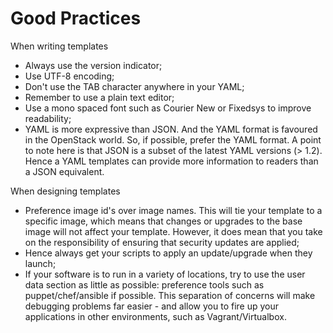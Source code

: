 # Good Practices

When writing templates

* Always use the version indicator;
* Use UTF-8 encoding;
* Don't use the TAB character anywhere in your YAML;
* Remember to use a plain text editor;
* Use a mono spaced font such as Courier New or Fixedsys to improve readability;
* YAML is more expressive than JSON. And the YAML format is favoured in the
  OpenStack world. So, if possible, prefer the YAML format. A point to note
  here is that JSON is a subset of the latest YAML versions (> 1.2). Hence
  a YAML templates can provide more information to readers than a JSON equivalent.

When designing templates

* Preference image id's over image names. This will tie your template to
  a specific image, which means that changes or upgrades to the base image
  will not affect your template. However, it does mean that you take on the
  responsibility of ensuring that security updates are applied;
* Hence always get your scripts to apply an update/upgrade when they launch;
* If your software is to run in a variety of locations, try to use the user
  data section as little as possible: preference tools such as puppet/chef/ansible
  if possible. This separation of concerns will make debugging problems far
  easier - and allow you to fire up your applications in other environments,
  such as Vagrant/Virtualbox.

